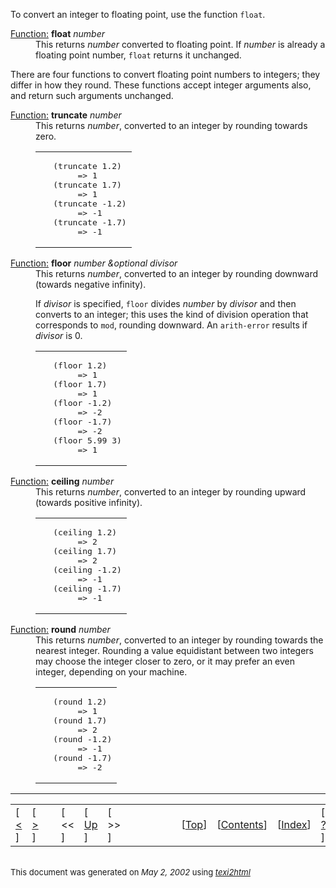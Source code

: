 
<!-- saved from url=(0079)https://ftp.gnu.org/old-gnu/Manuals/elisp-manual-21-2.8/html_node/elisp_62.html -->
<html><!-- Created on May 2, 2002 by texi2html 1.64 --><!-- 
Written by: Lionel Cons <Lionel.Cons@cern.ch> (original author)
            Karl Berry  <karl@freefriends.org>
            Olaf Bachmann <obachman@mathematik.uni-kl.de>
            and many others.
Maintained by: Olaf Bachmann <obachman@mathematik.uni-kl.de>
Send bugs and suggestions to <texi2html@mathematik.uni-kl.de>
 
--><head><meta http-equiv="Content-Type" content="text/html; charset=windows-1252">
<title>GNU Emacs Lisp Reference Manual: Numeric Conversions</title>

<meta name="description" content="GNU Emacs Lisp Reference Manual: Numeric Conversions">
<meta name="keywords" content="GNU Emacs Lisp Reference Manual: Numeric Conversions">
<meta name="resource-type" content="document">
<meta name="distribution" content="global">
<meta name="Generator" content="texi2html 1.64">

</head>

<body lang="EN" bgcolor="#FFFFFF" text="#000000" link="#0000FF" vlink="#800080" alink="#FF0000">

<a name="SEC62"></a>
<table cellpadding="1" cellspacing="1" border="0">
<tbody><tr><td valign="MIDDLE" align="LEFT">[<a href="https://ftp.gnu.org/old-gnu/Manuals/elisp-manual-21-2.8/html_node/elisp_61.html#SEC61"> &lt; </a>]</td>
<td valign="MIDDLE" align="LEFT">[<a href="https://ftp.gnu.org/old-gnu/Manuals/elisp-manual-21-2.8/html_node/elisp_63.html#SEC63"> &gt; </a>]</td>
<td valign="MIDDLE" align="LEFT"> &nbsp; </td><td valign="MIDDLE" align="LEFT">[ &lt;&lt; ]</td>
<td valign="MIDDLE" align="LEFT">[<a href="https://ftp.gnu.org/old-gnu/Manuals/elisp-manual-21-2.8/html_node/elisp.html#SEC_Top"> Up </a>]</td>
<td valign="MIDDLE" align="LEFT">[ &gt;&gt; ]</td>
<td valign="MIDDLE" align="LEFT"> &nbsp; </td><td valign="MIDDLE" align="LEFT"> &nbsp; </td><td valign="MIDDLE" align="LEFT"> &nbsp; </td><td valign="MIDDLE" align="LEFT"> &nbsp; </td><td valign="MIDDLE" align="LEFT">[<a href="https://ftp.gnu.org/old-gnu/Manuals/elisp-manual-21-2.8/html_node/elisp.html#SEC_Top">Top</a>]</td>
<td valign="MIDDLE" align="LEFT">[<a href="https://ftp.gnu.org/old-gnu/Manuals/elisp-manual-21-2.8/html_node/elisp_toc.html#SEC_Contents">Contents</a>]</td>
<td valign="MIDDLE" align="LEFT">[<a href="https://ftp.gnu.org/old-gnu/Manuals/elisp-manual-21-2.8/html_node/elisp_728.html#SEC728">Index</a>]</td>
<td valign="MIDDLE" align="LEFT">[<a href="https://ftp.gnu.org/old-gnu/Manuals/elisp-manual-21-2.8/html_node/elisp_abt.html#SEC_About"> ? </a>]</td>
</tr></tbody></table>
<hr size="1">
<h2> 3.5 Numeric Conversions </h2>
<!--docid::SEC62::-->
<p>

To convert an integer to floating point, use the function <code>float</code>.
</p><p>

<a name="IDX98"></a>
</p><dl>
<dt><u>Function:</u> <b>float</b> <i>number</i>
</dt><dd>This returns <var>number</var> converted to floating point.
If <var>number</var> is already a floating point number, <code>float</code> returns
it unchanged.
</dd></dl>
<p></p><p>

There are four functions to convert floating point numbers to integers;
they differ in how they round.  These functions accept integer arguments
also, and return such arguments unchanged.
</p><p>

<a name="IDX99"></a>
</p><dl>
<dt><u>Function:</u> <b>truncate</b> <i>number</i>
</dt><dd>This returns <var>number</var>, converted to an integer by rounding towards
zero.
<p></p><p>

<table><tbody><tr><td>&nbsp;</td><td class="example"><pre>(truncate 1.2)
     =&gt; 1
(truncate 1.7)
     =&gt; 1
(truncate -1.2)
     =&gt; -1
(truncate -1.7)
     =&gt; -1
</pre></td></tr></tbody></table></p></dd></dl>
<p></p><p>

<a name="IDX100"></a>
</p><dl>
<dt><u>Function:</u> <b>floor</b> <i>number &amp;optional divisor</i>
</dt><dd>This returns <var>number</var>, converted to an integer by rounding downward
(towards negative infinity).
<p></p><p>

If <var>divisor</var> is specified, <code>floor</code> divides <var>number</var> by
<var>divisor</var> and then converts to an integer; this uses the kind of
division operation that corresponds to <code>mod</code>, rounding downward.
An <code>arith-error</code> results if <var>divisor</var> is 0.
</p><p>

<table><tbody><tr><td>&nbsp;</td><td class="example"><pre>(floor 1.2)
     =&gt; 1
(floor 1.7)
     =&gt; 1
(floor -1.2)
     =&gt; -2
(floor -1.7)
     =&gt; -2
(floor 5.99 3)
     =&gt; 1
</pre></td></tr></tbody></table></p></dd></dl>
<p></p><p>

<a name="IDX101"></a>
</p><dl>
<dt><u>Function:</u> <b>ceiling</b> <i>number</i>
</dt><dd>This returns <var>number</var>, converted to an integer by rounding upward
(towards positive infinity).
<p></p><p>

<table><tbody><tr><td>&nbsp;</td><td class="example"><pre>(ceiling 1.2)
     =&gt; 2
(ceiling 1.7)
     =&gt; 2
(ceiling -1.2)
     =&gt; -1
(ceiling -1.7)
     =&gt; -1
</pre></td></tr></tbody></table></p></dd></dl>
<p></p><p>

<a name="IDX102"></a>
</p><dl>
<dt><u>Function:</u> <b>round</b> <i>number</i>
</dt><dd>This returns <var>number</var>, converted to an integer by rounding towards the
nearest integer.  Rounding a value equidistant between two integers
may choose the integer closer to zero, or it may prefer an even integer,
depending on your machine.
<p></p><p>

<table><tbody><tr><td>&nbsp;</td><td class="example"><pre>(round 1.2)
     =&gt; 1
(round 1.7)
     =&gt; 2
(round -1.2)
     =&gt; -1
(round -1.7)
     =&gt; -2
</pre></td></tr></tbody></table></p></dd></dl>
<p></p><p>

<a name="Arithmetic Operations"></a>
</p><hr size="1">
<table cellpadding="1" cellspacing="1" border="0">
<tbody><tr><td valign="MIDDLE" align="LEFT">[<a href="https://ftp.gnu.org/old-gnu/Manuals/elisp-manual-21-2.8/html_node/elisp_61.html#SEC61"> &lt; </a>]</td>
<td valign="MIDDLE" align="LEFT">[<a href="https://ftp.gnu.org/old-gnu/Manuals/elisp-manual-21-2.8/html_node/elisp_63.html#SEC63"> &gt; </a>]</td>
<td valign="MIDDLE" align="LEFT"> &nbsp; </td><td valign="MIDDLE" align="LEFT">[ &lt;&lt; ]</td>
<td valign="MIDDLE" align="LEFT">[<a href="https://ftp.gnu.org/old-gnu/Manuals/elisp-manual-21-2.8/html_node/elisp.html#SEC_Top"> Up </a>]</td>
<td valign="MIDDLE" align="LEFT">[ &gt;&gt; ]</td>
<td valign="MIDDLE" align="LEFT"> &nbsp; </td><td valign="MIDDLE" align="LEFT"> &nbsp; </td><td valign="MIDDLE" align="LEFT"> &nbsp; </td><td valign="MIDDLE" align="LEFT"> &nbsp; </td><td valign="MIDDLE" align="LEFT">[<a href="https://ftp.gnu.org/old-gnu/Manuals/elisp-manual-21-2.8/html_node/elisp.html#SEC_Top">Top</a>]</td>
<td valign="MIDDLE" align="LEFT">[<a href="https://ftp.gnu.org/old-gnu/Manuals/elisp-manual-21-2.8/html_node/elisp_toc.html#SEC_Contents">Contents</a>]</td>
<td valign="MIDDLE" align="LEFT">[<a href="https://ftp.gnu.org/old-gnu/Manuals/elisp-manual-21-2.8/html_node/elisp_728.html#SEC728">Index</a>]</td>
<td valign="MIDDLE" align="LEFT">[<a href="https://ftp.gnu.org/old-gnu/Manuals/elisp-manual-21-2.8/html_node/elisp_abt.html#SEC_About"> ? </a>]</td>
</tr></tbody></table>
<br>  
<font size="-1">
This document was generated
on <i>May 2, 2002</i>
using <a href="http://www.mathematik.uni-kl.de/~obachman/Texi2html"><i>texi2html</i></a>



</font></body></html>